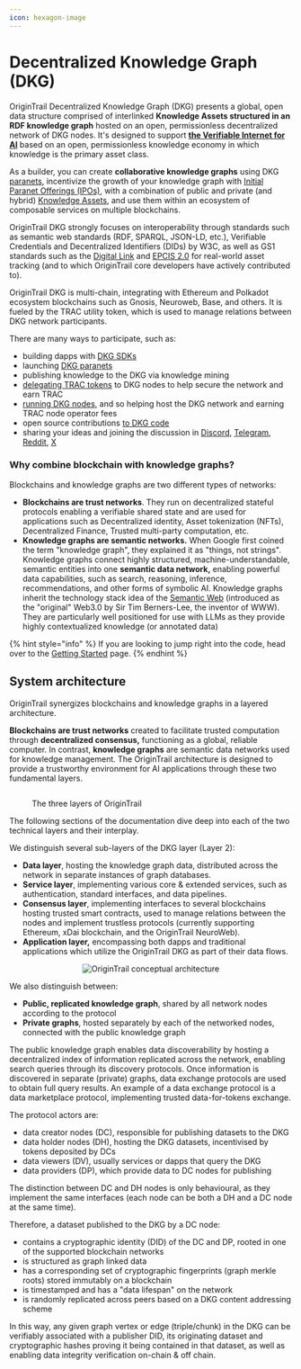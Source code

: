 ```yaml
---
icon: hexagon-image
---
```


# Decentralized Knowle﻿dge Graph (DKG)

OriginTrail Decentralized Knowledge Graph (DKG) presents a global, open data structure comprised of interlinked **Knowledge Assets structured in an RDF knowledge graph** hosted on an open, permissionless decentralized network of DKG nodes. It's designed to support [**the Verifiable Internet for AI**](../../dkg-v6-previous-version/ecosystem-white-paper.md) based on an open, permissionless knowledge economy in which knowledge is the primary asset class.

As a builder, you can create **collaborative knowledge graphs** using DKG [paranets](../../dkg-v6-previous-version/autonomous-ai-paranets/), incentivize the growth of your knowledge graph with [Initial Paranet Offerings (IPOs)](../../dkg-v6-previous-version/autonomous-ai-paranets/initial-paranet-offerings-ipos.md), with a combination of public and private (and hybrid) [Knowledge Assets](https://origintrail.io/products/knowledge-assets), and use them within an ecosystem of composable services on multiple blockchains.

OriginTrail DKG strongly focuses on interoperability through standards such as semantic web standards (RDF, SPARQL, JSON-LD, etc.), Verifiable Credentials and Decentralized Identifiers (DIDs) by W3C, as well as GS1 standards such as the [Digital Link](https://www.gs1.org/standards/gs1-digital-link) and [EPCIS 2.0](https://www.gs1au.org/standards/epcis) for real-world asset tracking (and to which OriginTrail core developers have actively contributed to).

OriginTrail DKG is multi-chain, integrating with Ethereum and Polkadot ecosystem blockchains such as Gnosis, Neuroweb, Base, and others. It is fueled by the TRAC utility token, which is used to manage relations between DKG network participants.&#x20;

There are many ways to participate, such as:

* building dapps with [DKG SDKs](../../dkg-v6-previous-version/dkg-sdk/)&#x20;
* launching [DKG paranets](../../dkg-v6-previous-version/autonomous-ai-paranets/)
* publishing knowledge to the DKG via knowledge mining&#x20;
* [delegating TRAC tokens](../../dkg-v6-previous-version/delegated-staking/) to DKG nodes to help secure the network and earn TRAC&#x20;
* [running DKG nodes,](../../dkg-v6-previous-version/node-setup-instructions/) and so helping host the DKG network and earning TRAC node operator fees&#x20;
* open source contributions [to DKG code](../../useful-resources/contribute/)
* sharing your ideas and joining the discussion in [Discord](https://discord.gg/gYq6GuJ4sJ), [Telegram](https://t.me/origintrail), [Reddit](https://www.reddit.com/r/OriginTrail/), [X](https://x.com/origin_trail)&#x20;

### Why combine blockchain with knowledge graphs?

Blockchains and knowledge graphs are two different types of networks:

* **Blockchains are trust networks**. They run on decentralized stateful protocols enabling a verifiable shared state and are used for applications such as Decentralized identity, Asset tokenization (NFTs), Decentralized Finance, Trusted multi-party computation, etc.
* **Knowledge graphs are semantic networks.** When Google first coined the term "knowledge graph", they explained it as "things, not strings". Knowledge graphs connect highly structured, machine-understandable, semantic entities into one **semantic data network,** enabling powerful data capabilities, such as search, reasoning, inference, recommendations, and other forms of symbolic AI. Knowledge graphs inherit the technology stack idea of the [Semantic Web](https://en.wikipedia.org/wiki/Semantic_Web) (introduced as the "original" Web3.0 by Sir Tim Berners-Lee, the inventor of WWW). They are particularly well positioned for use with LLMs as they provide highly contextualized knowledge (or annotated data)

{% hint style="info" %}
If you are looking to jump right into the code, head over to the [Getting Started](../../dkg-v6-previous-version/dkg-sdk/) page.
{% endhint %}

## System architecture

OriginTrail synergizes blockchains and knowledge graphs in a layered architecture.&#x20;

**Blockchains are trust networks** created to facilitate trusted computation through **decentralized consensus,** functioning as a global, reliable computer. In contrast, **knowledge graphs** are semantic data networks used for knowledge management. The OriginTrail architecture is designed to provide a trustworthy environment for AI applications through these two fundamental layers.

<figure><img src="../../.gitbook/assets/Screenshot 2024-06-13 at 23.54.29.png" alt=""><figcaption><p>The three layers of OriginTrail</p></figcaption></figure>

The following sections of the documentation dive deep into each of the two technical layers and their interplay.

We distinguish several sub-layers of the DKG layer (Layer 2):

* **Data layer**, hosting the knowledge graph data, distributed across the network in separate instances of graph databases.
* **Service layer**, implementing various core & extended services, such as authentication, standard interfaces, and data pipelines.
* **Consensus layer**, implementing interfaces to several blockchains hosting trusted smart contracts, used to manage relations between the nodes and implement trustless protocols (currently supporting Ethereum, xDai blockchain, and the OriginTrail NeuroWeb).
* **Application layer,** encompassing both dapps and traditional applications which utilize the OriginTrail DKG as part of their data flows.

<div align="center"><img src="../../.gitbook/assets/Screenshot 2022-03-30 at 16.46.10.png" alt="OriginTrail conceptual architecture"></div>

We also distinguish between:

* **Public, replicated knowledge graph**, shared by all network nodes according to the protocol
* **Private graphs**, hosted separately by each of the networked nodes, connected with the public knowledge graph

The public knowledge graph enables data discoverability by hosting a decentralized index of information replicated across the network, enabling search queries through its discovery protocols. Once information is discovered in separate (private) graphs, data exchange protocols are used to obtain full query results. An example of a data exchange protocol is a data marketplace protocol, implementing trusted data-for-tokens exchange.

The protocol actors are:

* data creator nodes (DC), responsible for publishing datasets to the DKG
* data holder nodes (DH), hosting the DKG datasets, incentivised by tokens deposited by DCs
* data viewers (DV), usually services or dapps that query the DKG
* data providers (DP), which provide data to DC nodes for publishing

The distinction between DC and DH nodes is only behavioural, as they implement the same interfaces (each node can be both a DH and a DC node at the same time).

Therefore, a dataset published to the DKG by a DC node:

* contains a cryptographic identity (DID) of the DC and DP, rooted in one of the supported blockchain networks
* is structured as graph linked data
* has a corresponding set of cryptographic fingerprints (graph merkle roots) stored immutably on a blockchain
* is timestamped and has a "data lifespan" on the network&#x20;
* is randomly replicated across peers based on a DKG content addressing scheme

In this way, any given graph vertex or edge (triple/chunk) in the DKG can be verifiably associated with a publisher DID, its originating dataset and cryptographic hashes proving it being contained in that dataset, as well as enabling data integrity verification on-chain & off chain.&#x20;
